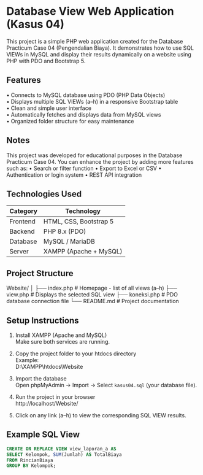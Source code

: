 # Database View Web Application (Kasus 04)

This project is a simple PHP web application created for the Database Practicum Case 04 (Pengendalian Biaya). It demonstrates how to use SQL VIEWs in MySQL and display their results dynamically on a website using PHP with PDO and Bootstrap 5.

## Features

• Connects to MySQL database using PDO (PHP Data Objects)  
• Displays multiple SQL VIEWs (a–h) in a responsive Bootstrap table  
• Clean and simple user interface  
• Automatically fetches and displays data from MySQL views  
• Organized folder structure for easy maintenance  

## Notes

This project was developed for educational purposes in the Database Practicum Case 04.
You can enhance the project by adding more features such as:
• Search or filter function
• Export to Excel or CSV
• Authentication or login system
• REST API integration

## Technologies Used

| Category | Technology |
|-----------|-------------|
| Frontend  | HTML, CSS, Bootstrap 5 |
| Backend   | PHP 8.x (PDO) |
| Database  | MySQL / MariaDB |
| Server    | XAMPP (Apache + MySQL) |

## Project Structure

Website/
│
├── index.php # Homepage - list of all views (a–h)
├── view.php # Displays the selected SQL view
├── koneksi.php # PDO database connection file
└── README.md # Project documentation


## Setup Instructions

1. Install XAMPP (Apache and MySQL)  
   Make sure both services are running.

2. Copy the project folder to your htdocs directory  
   Example:  
   D:\XAMPP\htdocs\Website

3. Import the database  
   Open phpMyAdmin → Import → Select `kasus04.sql` (your database file).

4. Run the project in your browser  
   http://localhost/Website/

5. Click on any link (a–h) to view the corresponding SQL VIEW results.

## Example SQL View

```sql
CREATE OR REPLACE VIEW view_laporan_a AS
SELECT Kelompok, SUM(Jumlah) AS TotalBiaya
FROM RincianBiaya
GROUP BY Kelompok;


